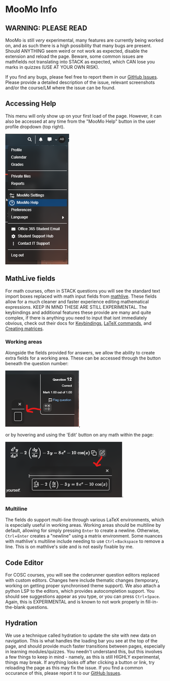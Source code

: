 # MooMo Info

## WARNING: PLEASE READ

MooMo is still *very* experimental, many features are currently being worked on, and as such there is a high
possibility that many bugs are present. Should ANYTHING seem weird or not work as expected, disable the extension
and reload the page. Beware, some common issues are mathfields not translating into STACK as expected, which CAN
lose you marks in quizzes (USE AT YOUR OWN RISK).

If you find any bugs, please feel free to report them in our [GitHub Issues](https://github.com/wntiv-main/uclearn/issues).
Please provide a detailed description of the issue, relevant screenshots and/or the course/LM where the issue can be found.

## Accessing Help

This menu will only show up on your first load of the page. However, it can also be accessed at any time from the "MooMo Help"
button in the user profile dropdown (top right).

![The help menu, within the user profile menu](./assets/help-menu.png)

## MathLive fields

For math courses, often in STACK questions you will see the standard text import boxes replaced with math input fields from
[mathlive](https://cortexjs.io/mathfield/). These fields allow for a much cleaner and faster experience editing mathematical
expressions. KEEP IN MIND THESE ARE STILL EXPERIMENTAL. The keybindings and additional features these provide are many and quite
complex, if there is anything you need to input that isnt immediately obvious, check out their docs for
[Keybindings](https://cortexjs.io/mathfield/reference/keybindings/), [LaTeX commands](https://cortexjs.io/mathfield/reference/commands/),
and [Creating matrices](https://cortexjs.io/mathfield/matrix/).

### Working areas

Alongside the fields provided for answers, we allow the ability to create extra fields for a working area. These can be accessed
through the button beneath the question number:

![The workspace button beneath the question info](./assets/math-workspace.png),

or by hovering and using the 'Edit' button on any math within the page:

![The edit button, next to any math on the page, opens a math field prefilled with that math](./assets/math-workspace-prefilled.png).

### Multiline

The fields do support multi-line through various LaTeX environments, which is especially useful in working areas. Working areas
should be multiline by default, allowing for simply pressing `Enter` to create a newline. Otherwise, `Ctrl`+`Enter` creates a
"newline" using a matrix environment. Some nuances with mathlive's multiline include needing to use `Ctrl`+`Backspace` to remove
a line. This is on mathlive's side and is not easily fixable by me.

## Code Editor

For COSC courses, you will see the coderunner question editors replaced with custom editors. Changes here include thematic
changes (temporary, working on getting proper synchronised theme support). We also attach a python LSP to the editors, which
provides autocompletion support. You should see suggestions appear as you type, or you can press `Ctrl`+`Space`. Again, this is
EXPERIMENTAL and is known to not work properly in fill-in-the-blank questions.

## Hydration

We use a technique called hydration to update the site with new data on navigation. This is what handles the loading bar you see at
the top of the page, and should provide much faster transitions between pages, especially in learning modules/quizzes. You needn't
understand this, but this involves a few things to keep in mind - namely, as this is still HIGHLY experimental, things may break. If
anything looks off after clicking a button or link, try reloading the page as this may fix the issue. If you find a common occurance
of this, please report it to our [GitHub Issues](https://github.com/wntiv-main/uclearn/issues).
